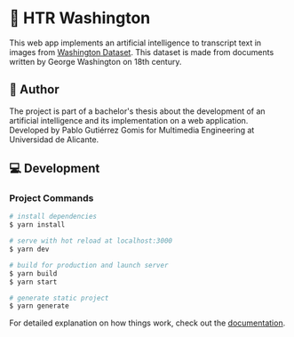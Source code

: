 # 📄 HTR Washington

This web app implements an artificial intelligence to transcript text in images from [Washington Dataset](https://fki.tic.heia-fr.ch/databases/washington-database). This dataset is made from documents written by George Washington on 18th century.

## 👤 Author

The project is part of a bachelor's thesis about the development of an artificial intelligence and its implementation on a web application. Developed by Pablo Gutiérrez Gomis for Multimedia Engineering at Universidad de Alicante.

## 💻 Development

### Project Commands

```bash
# install dependencies
$ yarn install

# serve with hot reload at localhost:3000
$ yarn dev

# build for production and launch server
$ yarn build
$ yarn start

# generate static project
$ yarn generate
```

For detailed explanation on how things work, check out the [documentation](https://nuxtjs.org).
